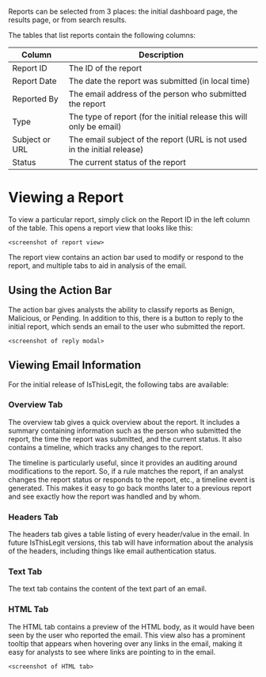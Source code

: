Reports can be selected from 3 places: the initial dashboard page, the results page, or from search results.

The tables that list reports contain the following columns:

| Column         | Description                                                              |
| -------------- | ------------------------------------------------------------------------ |
| Report ID      | The ID of the report                                                     |
| Report Date    | The date the report was submitted (in local time)                        |
| Reported By    | The email address of the person who submitted the report                 |
| Type           | The type of report (for the initial release this will only be email)     |
| Subject or URL | The email subject of the report (URL is not used in the initial release) |
| Status         | The current status of the report                                         |

# Viewing a Report

To view a particular report, simply click on the Report ID in the left column of the table. This opens a report view that looks like this:

`<screenshot of report view>`

The report view contains an action bar used to modify or respond to the report, and multiple tabs to aid in analysis of the email.

## Using the Action Bar

The action bar gives analysts the ability to classify reports as Benign, Malicious, or Pending. In addition to this, there is a button to reply to the initial report, which sends an email to the user who submitted the report.

`<screenshot of reply modal>`

## Viewing Email Information

For the initial release of IsThisLegit, the following tabs are available:

### Overview Tab

The overview tab gives a quick overview about the report. It includes a summary containing information such as the person who submitted the report, the time the report was submitted, and the current status. It also contains a timeline, which tracks any changes to the report.

The timeline is particularly useful, since it provides an auditing around modifications to the report. So, if a rule matches the report, if an analyst changes the report status or responds to the report, etc., a timeline event is generated. This makes it easy to go back months later to a previous report and see exactly how the report was handled and by whom.

### Headers Tab

The headers tab gives a table listing of every header/value in the email. In future IsThisLegit versions, this tab will have information about the analysis of the headers, including things like email authentication status.

### Text Tab

The text tab contains the content of the text part of an email.

### HTML Tab

The HTML tab contains a preview of the HTML body, as it would have been seen by the user who reported the email. This view also has a prominent tooltip that appears when hovering over any links in the email, making it easy for analysts to see where links are pointing to in the email.

`<screenshot of HTML tab>`